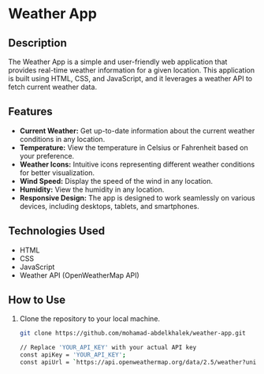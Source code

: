 # Weather App

## Description

The Weather App is a simple and user-friendly web application that provides real-time weather information for a given location. This application is built using HTML, CSS, and JavaScript, and it leverages a weather API to fetch current weather data.

## Features

- **Current Weather:** Get up-to-date information about the current weather conditions in any location.
- **Temperature:** View the temperature in Celsius or Fahrenheit based on your preference.
- **Weather Icons:** Intuitive icons representing different weather conditions for better visualization.
- **Wind Speed:** Display the speed of the wind in any location.
- **Humidity:** View the humidity in any location.
- **Responsive Design:** The app is designed to work seamlessly on various devices, including desktops, tablets, and smartphones.

## Technologies Used

- HTML
- CSS
- JavaScript
- Weather API (OpenWeatherMap API)

## How to Use

1. Clone the repository to your local machine.
   ```bash
   git clone https://github.com/mohamad-abdelkhalek/weather-app.git

   // Replace 'YOUR_API_KEY' with your actual API key
   const apiKey = 'YOUR_API_KEY';
   const apiUrl = `https://api.openweathermap.org/data/2.5/weather?units=metric&q=`;

